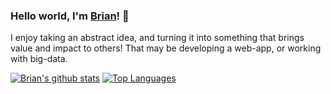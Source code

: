### Hello world, I'm [Brian](https://brianruizy.com)! 👋
I enjoy taking an abstract idea, and turning it into something that brings value and impact to others! That may be developing a web-app, or working with big-data.

[![Brian's github stats](https://github-readme-stats.vercel.app/api?username=brianruizy&theme=dracula&show_icons=true)](https://github.com/anuraghazra/github-readme-stats)
[![Top Languages](https://github-readme-stats.vercel.app/api/top-langs/?username=brianruizy&theme=dracula&hide=java,r)](https://github.com/anuraghazra/github-readme-stats)

<!--
**BrianRuizy/brianruizy** is a ✨ _special_ ✨ repository because its `README.md` (this file) appears on your GitHub profile.


Here are some ideas to get you started:

- 🔭 I’m currently working on ...
- 🌱 I’m currently learning ...
- 👯 I’m looking to collaborate on ...
- 🤔 I’m looking for help with ...
- 💬 Ask me about ...
- 📫 How to reach me: ...
- 😄 Pronouns: ...
- ⚡ Fun fact: ...
-->
